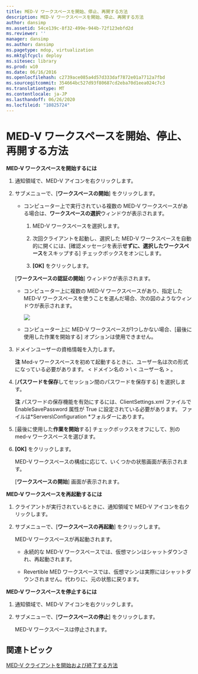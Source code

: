 ```yaml
---
title: MED-V ワークスペースを開始、停止、再開する方法
description: MED-V ワークスペースを開始、停止、再開する方法
author: dansimp
ms.assetid: 54ce139c-8f32-499e-944b-72f123ebfd2d
ms.reviewer: ''
manager: dansimp
ms.author: dansimp
ms.pagetype: mdop, virtualization
ms.mktglfcycl: deploy
ms.sitesec: library
ms.prod: w10
ms.date: 06/16/2016
ms.openlocfilehash: c2739ace085a4d57d333daf7872e01a7712a7fbd
ms.sourcegitcommit: 354664bc527d93f80687cd2eba70d1eea024c7c3
ms.translationtype: MT
ms.contentlocale: ja-JP
ms.lasthandoff: 06/26/2020
ms.locfileid: "10825724"
---
```

# MED-V ワークスペースを開始、停止、再開する方法


**MED-V ワークスペースを開始するには**

1.  通知領域で、MED-V アイコンを右クリックします。

2.  サブメニューで、[**ワークスペースの開始**] をクリックします。

    -   コンピューター上で実行されている複数の MED-V ワークスペースがある場合は、**ワークスペースの選択**ウィンドウが表示されます。

        1.  MED-V ワークスペースを選択します。

        2.  次回クライアントを起動し、選択した MED-V ワークスペースを自動的に開くには、[確認メッセージを表示**せずに、選択したワークスペース**をスキップする] チェックボックスをオンにします。

        3.  **[OK]** をクリックします。

    [**ワークスペースの認証の開始**] ウィンドウが表示されます。

    -   コンピューター上に複数の MED-V ワークスペースがあり、指定した MED-V ワークスペースを使うことを選んだ場合、次の図のようなウィンドウが表示されます。

        ![](images/medv-logon.gif)

    -   コンピューター上に MED-V ワークスペースが1つしかない場合、[最後に使用した作業を開始する] オプションは使用できません。

3.  ドメインユーザーの資格情報を入力します。

    **注** Med-v ワークスペースを初めて起動するときに、ユーザー名は次の形式になっている必要があります。 &lt; ドメイン名の &gt; \\ &lt; ユーザー名 &gt; 。

     

4.  [**パスワードを保存**してセッション間のパスワードを保存する] を選択します。

    **注** パスワードの保存機能を有効にするには、ClientSettings.xml ファイルで EnableSavePassword 属性が True に設定されている必要があります。 ファイルは*Servers\\Configuration \*フォルダーにあります。

     

5.  [最後に使用した**作業を開始**する] チェックボックスをオフにして、別の med-v ワークスペースを選びます。

6.  **[OK]** をクリックします。

    MED-V ワークスペースの構成に応じて、いくつかの状態画面が表示されます。

    [**ワークスペースの開始**] 画面が表示されます。

**MED-V ワークスペースを再起動するには**

1.  クライアントが実行されているときに、通知領域で MED-V アイコンを右クリックします。

2.  サブメニューで、[**ワークスペースの再起動**] をクリックします。

    MED-V ワークスペースが再起動されます。

    -   永続的な MED-V ワークスペースでは、仮想マシンはシャットダウンされ、再起動されます。

    -   Revertible MED ワークスペースでは、仮想マシンは実際にはシャットダウンされません。代わりに、元の状態に戻ります。

**MED-V ワークスペースを停止するには**

1.  通知領域で、MED-V アイコンを右クリックします。

2.  サブメニューで、[**ワークスペースの停止**] をクリックします。

    MED-V ワークスペースは停止されます。

## 関連トピック


[MED-V クライアントを開始および終了する方法](how-to-start-and-exit-the-med-v-client.md)

 

 





